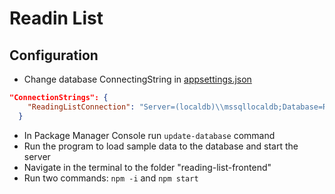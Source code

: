 # Readin List
## Configuration
* Change database ConnectingString in [appsettings.json](ReadingList.API/appsettings.json)
````json
"ConnectionStrings": {
    "ReadingListConnection": "Server=(localdb)\\mssqllocaldb;Database=ReadingListDb;Trusted_Connection=True;MultipleActiveResultSets=true"
  }
````
* In Package Manager Console run `update-database` command
* Run the program to load sample data to the database and start the server
* Navigate in the terminal to the folder "reading-list-frontend"
* Run two commands: `npm -i` and `npm start`
